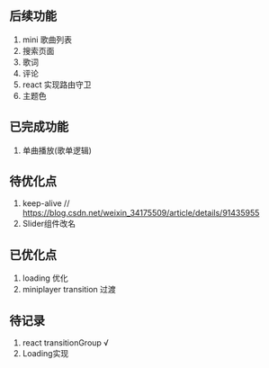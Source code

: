 


## 后续功能

1.  mini 歌曲列表
2.  搜索页面
3.  歌词
4.  评论
5.  react 实现路由守卫
6.  主题色

## 已完成功能
1. 单曲播放(歌单逻辑)

## 待优化点
1. keep-alive // https://blog.csdn.net/weixin_34175509/article/details/91435955
2. Slider组件改名

## 已优化点
1. loading 优化
2. miniplayer transition 过渡

## 待记录
1. react transitionGroup √
2. Loading实现




